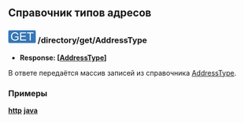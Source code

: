 ## Справочник типов адресов

### ![GET](../../../../img/get.png) /directory/get/AddressType
* **Response: [[AddressType](../../../../types/types.md#com.siams.med.api.AddressType)]**

В ответе передаётся массив записей из справочника [AddressType](../../../../types/types.md#com.siams.med.api.AddressType).

### Примеры
**[http](examples/get.md)**
**[java](examples/getJava.md)**